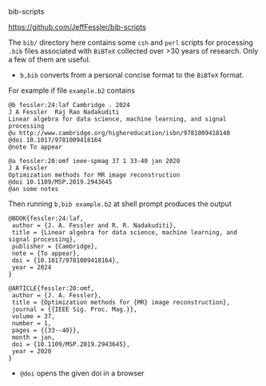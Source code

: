 bib-scripts

https://github.com/JeffFessler/bib-scripts

The `bib/` directory here
contains some `csh` and `perl` scripts
for processing `.bib` files
associated with `BiBTeX`
collected over >30 years of research.
Only a few of them are useful.

- `b,bib` converts from a personal concise format
  to the `BiBTeX` format.

For example if file `example.b2` contains
```
@b fessler:24:laf Cambridge . 2024
J A Fessler  Raj Rao Nadakuditi
Linear algebra for data science, machine learning, and signal processing
@u http://www.cambridge.org/highereducation/isbn/9781009418140
@doi 10.1017/9781009418164
@note To appear

@a fessler:20:omf ieee-spmag 37 1 33-40 jan 2020
J A Fessler
Optimization methods for MR image reconstruction
@doi 10.1109/MSP.2019.2943645
@an some notes
```

Then running `b,bib example.b2` at shell prompt produces the output

```
@BOOK{fessler:24:laf,
 author = {J. A. Fessler and R. R. Nadakuditi},
 title = {Linear algebra for data science, machine learning, and signal processing},
 publisher = {Cambridge},
 note = {To appear},
 doi = {10.1017/9781009418164},
 year = 2024
}

@ARTICLE{fessler:20:omf,
 author = {J. A. Fessler},
 title = {Optimization methods for {MR} image reconstruction},
 journal = {{IEEE Sig. Proc. Mag.}},
 volume = 37,
 number = 1,
 pages = {{33--40}},
 month = jan,
 doi = {10.1109/MSP.2019.2943645},
 year = 2020
}
```

- `@doi` opens the given doi in a browser
